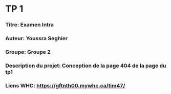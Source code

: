 # TP 1
### Titre: Examen Intra
### Auteur: Youssra Seghier
### Groupe: Groupe 2
### Description du projet: Conception de la page 404 de la page du tp1
### Liens WHC: https://gftnth00.mywhc.ca/tim47/




